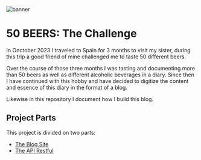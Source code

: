 ![banner](https://github.com/user-attachments/assets/e74a2890-b9e9-471b-9a08-3bb0b3749dc0)

# 50 BEERS: The Challenge

In Onctober 2023 I traveled to Spain for 3 months to visit my sister, during this trip a good friend of mine challenged me to taste 50 different beers.

Over the course of those three months I was tasting and documenting more than 50 beers as well as different alcoholic beverages in a diary. Since then I have continued with this hobby and have decided to digitize the content and essence of this diary in the format of a blog.

Likewise in this repository I document how I build this blog.

## Project Parts

This project is divided on two parts:

- [The Blog Site](./blog)
- [The API Restful](./backend)

